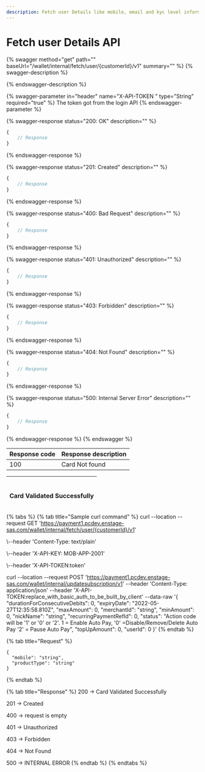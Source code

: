 ```yaml
---
description: Fetch user Details like mobile, email and kyc level information
---
```


# Fetch user Details API

{% swagger method="get" path="" baseUrl="<domain>/wallet/internal/fetch/user/{customerId}/v1" summary="" %}
{% swagger-description %}

{% endswagger-description %}

{% swagger-parameter in="header" name="X-API-TOKEN  " type="String" required="true" %}
The token got from the login API
{% endswagger-parameter %}

{% swagger-response status="200: OK" description="" %}
```javascript
{
    // Response
}
```
{% endswagger-response %}

{% swagger-response status="201: Created" description="" %}
```javascript
{
    // Response
}
```
{% endswagger-response %}

{% swagger-response status="400: Bad Request" description="" %}
```javascript
{
    // Response
}
```
{% endswagger-response %}

{% swagger-response status="401: Unauthorized" description="" %}
```javascript
{
    // Response
}
```
{% endswagger-response %}

{% swagger-response status="403: Forbidden" description="" %}
```javascript
{
    // Response
}
```
{% endswagger-response %}

{% swagger-response status="404: Not Found" description="" %}
```javascript
{
    // Response
}
```
{% endswagger-response %}

{% swagger-response status="500: Internal Server Error" description="" %}
```javascript
{
    // Response
}
```
{% endswagger-response %}
{% endswagger %}

| Response code | Response description |
| ------------- | -------------------- |
| 100           | Card Not found       |

| <p><br>Card Validated Successfully</p> |
| -------------------------------------- |

{% tabs %}
{% tab title="Sample curl command" %}
curl --location --request GET 'https://payment1.pcdev.enstage-sas.com/wallet/internal/fetch/user/{customerId}/v1'

\\--header 'Content-Type: text/plain'

\\--header 'X-API-KEY: MOB-APP-2001'

\\--header 'X-API-TOKEN:token'

curl --location --request POST 'https://payment1.pcdev.enstage-sas.com/wallet/internal/updatesubscription/v1' --header 'Content-Type: application/json' --header 'X-API-TOKEN:replace\_with\_basic\_auth\_to\_be\_built\_by\_client' --data-raw '{ "durationForConsecutiveDebits": 0, "expiryDate": "2022-05-27T12:35:58.810Z", "maxAmount": 0, "merchantId": "string", "minAmount": 0, "nickName": "string", "recurringPaymentRefId": 0, "status": "Action code will be '1' or '0' or '2'. 1 = Enable Auto Pay, '0' =Disable/Remove/Delete Auto Pay '2' = Pause Auto Pay", "topUpAmount": 0, "userId": 0 }'​
{% endtab %}

{% tab title="Request" %}
```
{
  "mobile": "string",
  "productType": "string"
}
```
{% endtab %}

{% tab title="Response" %}
​200 -> Card Validated Successfully

201 -> Created

400 -> request is empty

401 -> Unauthorized

403 -> Forbidden

404 -> Not Found

500 -> INTERNAL ERROR
{% endtab %}
{% endtabs %}
